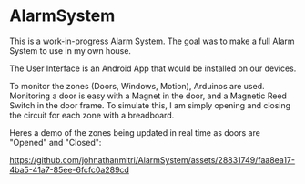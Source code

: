 # AlarmSystem

This is a work-in-progress Alarm System. The goal was to make a full Alarm System to use in my own house. 

The User Interface is an Android App that would be installed on our devices. 

To monitor the zones (Doors, Windows, Motion), Arduinos are used. Monitoring a door is easy with a Magnet in the door, and a Magnetic Reed Switch in the door frame. To simulate this, I am simply opening and closing the circuit for each zone with a breadboard. 

Heres a demo of the zones being updated in real time as doors are "Opened" and "Closed":

https://github.com/johnathanmitri/AlarmSystem/assets/28831749/faa8ea17-4ba5-41a7-85ee-6fcfc0a289cd


